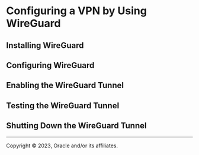 # Configuring a VPN by Using WireGuard

## Installing WireGuard

## Configuring WireGuard

## Enabling the WireGuard Tunnel

## Testing the WireGuard Tunnel

## Shutting Down the WireGuard Tunnel

---

Copyright © 2023, Oracle and/or its affiliates.

